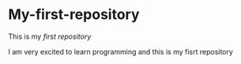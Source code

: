 # My-first-repository
This is my *first repository*

I am very excited to learn programming and this is my fisrt repository
